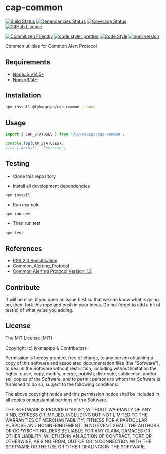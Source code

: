 # cap-common

[![Build Status](https://travis-ci.org/lykmapipo/cap-common.svg?branch=master)](https://travis-ci.org/lykmapipo/cap-common)
[![Dependencies Status](https://david-dm.org/lykmapipo/cap-common.svg)](https://david-dm.org/lykmapipo/cap-common)
[![Coverage Status](https://coveralls.io/repos/github/lykmapipo/cap-common/badge.svg?branch=master)](https://coveralls.io/github/lykmapipo/cap-common?branch=master)
[![GitHub License](https://img.shields.io/github/license/lykmapipo/cap-common)](https://github.com/lykmapipo/cap-common/blob/develop/LICENSE)

[![Commitizen Friendly](https://img.shields.io/badge/commitizen-friendly-brightgreen.svg)](http://commitizen.github.io/cz-cli/)
[![code style: prettier](https://img.shields.io/badge/code_style-prettier-ff69b4.svg)](https://github.com/prettier/prettier)
[![Code Style](https://badgen.net/badge/code%20style/airbnb/ff5a5f?icon=airbnb)](https://github.com/airbnb/javascript)
[![npm version](https://img.shields.io/npm/v/@lykmapipo/cap-common)](https://www.npmjs.com/package/@lykmapipo/cap-common)

Common utilities for Common Alert Protocol

## Requirements

- [NodeJS v14.5+](https://nodejs.org)
- [Npm v6.14+](https://www.npmjs.com/)

## Installation

```sh
npm install @lykmapipo/cap-common --save
```

## Usage

```js
import { CAP_STATUSES } from '@lykmapipo/cap-common';

console.log(CAP_STATUSES);
//=> ['Actual', 'Exercise']
```

## Testing

- Clone this repository

- Install all development dependencies

```sh
npm install
```

- Run example

```sh
npm run dev
```

- Then run test

```sh
npm test
```

## References

- [RSS 2.0 Specification](https://cyber.harvard.edu/rss/rss.html)
- [Common_Alerting_Protocol](https://en.wikipedia.org/wiki/Common_Alerting_Protocol)
- [Common Alerting Protocol Version 1.2](http://docs.oasis-open.org/emergency/cap/v1.2/CAP-v1.2-os.html)

## Contribute

It will be nice, if you open an issue first so that we can know what is going on, then, fork this repo and push in your ideas. Do not forget to add a bit of test(s) of what value you adding.

## License

The MIT License (MIT)

Copyright (c) lykmapipo & Contributors

Permission is hereby granted, free of charge, to any person obtaining a copy of this software and associated documentation files (the “Software”), to deal in the Software without restriction, including without limitation the rights to use, copy, modify, merge, publish, distribute, sublicense, and/or sell copies of the Software, and to permit persons to whom the Software is furnished to do so, subject to the following conditions:

The above copyright notice and this permission notice shall be included in all copies or substantial portions of the Software.

THE SOFTWARE IS PROVIDED “AS IS”, WITHOUT WARRANTY OF ANY KIND, EXPRESS OR IMPLIED, INCLUDING BUT NOT LIMITED TO THE WARRANTIES OF MERCHANTABILITY, FITNESS FOR A PARTICULAR PURPOSE AND NONINFRINGEMENT. IN NO EVENT SHALL THE AUTHORS OR COPYRIGHT HOLDERS BE LIABLE FOR ANY CLAIM, DAMAGES OR OTHER LIABILITY, WHETHER IN AN ACTION OF CONTRACT, TORT OR OTHERWISE, ARISING FROM, OUT OF OR IN CONNECTION WITH THE SOFTWARE OR THE USE OR OTHER DEALINGS IN THE SOFTWARE.
